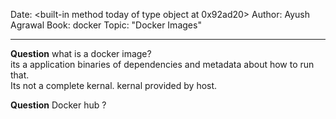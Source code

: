 Date: <built-in method today of type object at 0x92ad20>
Author: Ayush Agrawal
Book: docker
Topic: "Docker Images"    


---


__Question__ what is a docker image?   
its a application binaries of dependencies and metadata about how to run that.  
Its not a complete kernal. kernal provided by host.   


__Question__  Docker hub ?  





